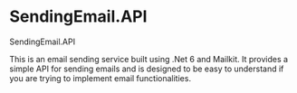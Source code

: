 # SendingEmail.API
SendingEmail.API

This is an email sending service built using .Net 6 and Mailkit. It provides a simple API for sending emails and is designed to be easy to understand
if you are trying to implement email functionalities.
